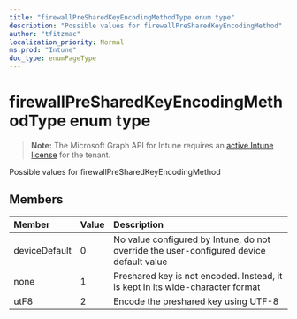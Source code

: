 ```yaml
---
title: "firewallPreSharedKeyEncodingMethodType enum type"
description: "Possible values for firewallPreSharedKeyEncodingMethod"
author: "tfitzmac"
localization_priority: Normal
ms.prod: "Intune"
doc_type: enumPageType
---
```


# firewallPreSharedKeyEncodingMethodType enum type

> **Note:** The Microsoft Graph API for Intune requires an [active Intune license](https://go.microsoft.com/fwlink/?linkid=839381) for the tenant.

Possible values for firewallPreSharedKeyEncodingMethod

## Members
|Member|Value|Description|
|:---|:---|:---|
|deviceDefault|0|No value configured by Intune, do not override the user-configured device default value|
|none|1|Preshared key is not encoded. Instead, it is kept in its wide-character format|
|utF8|2|Encode the preshared key using UTF-8|



